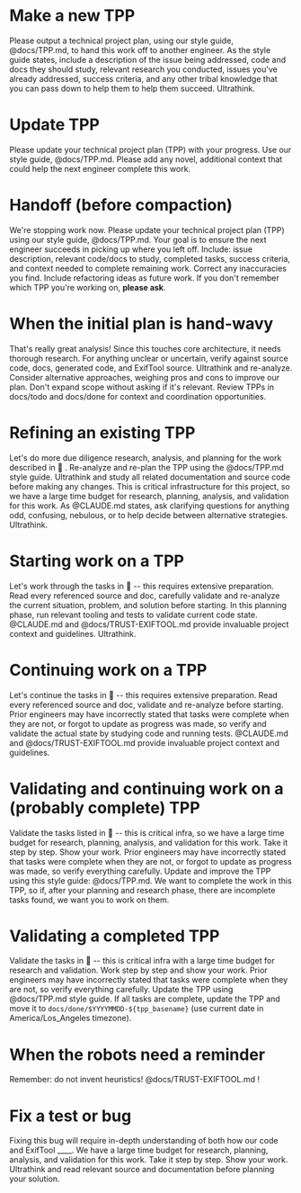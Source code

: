 # Make a new TPP

Please output a technical project plan, using our style guide, @docs/TPP.md, to hand this work off to another engineer. As the style guide states, include a description of the issue being addressed, code and docs they should study, relevant research you conducted, issues you've already addressed, success criteria, and any other tribal knowledge that you can pass down to help them to help them succeed. Ultrathink.

# Update TPP

Please update your technical project plan (TPP) with your progress. Use our style guide, @docs/TPP.md. Please add any novel, additional context that could help the next engineer complete this work.

# Handoff (before compaction)

We're stopping work now. Please update your technical project plan (TPP) using our style guide, @docs/TPP.md. Your goal is to ensure the next engineer succeeds in picking up where you left off. Include: issue description, relevant code/docs to study, completed tasks, success criteria, and context needed to complete remaining work. Correct any inaccuracies you find. Include refactoring ideas as future work. If you don't remember which TPP you're working on, **please ask**.

# When the initial plan is hand-wavy

That's really great analysis! Since this touches core architecture, it needs thorough research. For anything unclear or uncertain, verify against source code, docs, generated code, and ExifTool source. Ultrathink and re-analyze. Consider alternative approaches, weighing pros and cons to improve our plan. Don't expand scope without asking if it's relevant. Review TPPs in docs/todo and docs/done for context and coordination opportunities.

# Refining an existing TPP

Let's do more due diligence research, analysis, and planning for the work described in 📄 . Re-analyze and re-plan the TPP using the @docs/TPP.md style guide. Ultrathink and study all related documentation and source code before making any changes. This is critical infrastructure for this project, so we have a large time budget for research, planning, analysis, and validation for this work. As @CLAUDE.md states, ask clarifying questions for anything odd, confusing, nebulous, or to help decide between alternative strategies. Ultrathink.

# Starting work on a TPP

Let's work through the tasks in 📄 -- this requires extensive preparation. Read every referenced source and doc, carefully validate and re-analyze the current situation, problem, and solution before starting. In this planning phase, run relevant tooling and tests to validate current code state. @CLAUDE.md and @docs/TRUST-EXIFTOOL.md provide invaluable project context and guidelines. Ultrathink.

# Continuing work on a TPP

Let's continue the tasks in 📄 -- this requires extensive preparation. Read every referenced source and doc, validate and re-analyze before starting. Prior engineers may have incorrectly stated that tasks were complete when they are not, or forgot to update as progress was made, so verify and validate the actual state by studying code and running tests. @CLAUDE.md and @docs/TRUST-EXIFTOOL.md provide invaluable project context and guidelines.

# Validating and continuing work on a (probably complete) TPP

Validate the tasks listed in 📄 -- this is critical infra, so we have a large time budget for research, planning, analysis, and validation for this work. Take it step by step. Show your work. Prior engineers may have incorrectly stated that tasks were complete when they are not, or forgot to update as progress was made, so verify everything carefully. Update and improve the TPP using this style guide: @docs/TPP.md. We want to complete the work in this TPP, so if, after your planning and research phase, there are incomplete tasks found, we want you to work on them.

# Validating a completed TPP

Validate the tasks in 📄 -- this is critical infra with a large time budget for research and validation. Work step by step and show your work. Prior engineers may have incorrectly stated that tasks were complete when they are not, so verify everything carefully. Update the TPP using @docs/TPP.md style guide. If all tasks are complete, update the TPP and move it to `docs/done/$YYYYMMDD-${tpp_basename}` (use current date in America/Los_Angeles timezone).

# When the robots need a reminder

Remember: do not invent heuristics! @docs/TRUST-EXIFTOOL.md !

# Fix a test or bug

Fixing this bug will require in-depth understanding of both how our code and ExifTool \_\_\_\_. We have a large time budget for research, planning, analysis, and validation for this work. Take it step by step. Show your work. Ultrathink and read relevant source and documentation before planning your solution.
